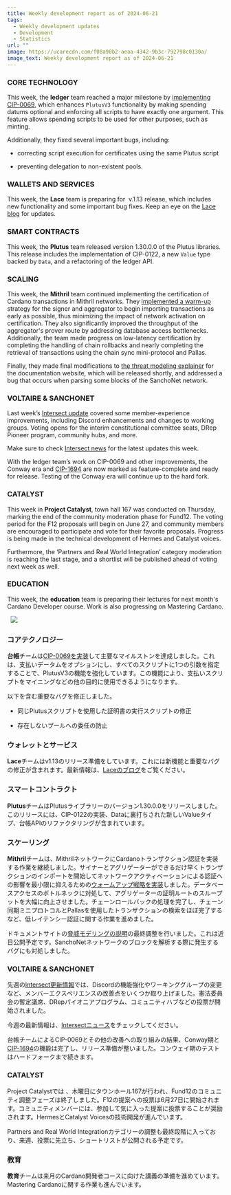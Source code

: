 ```yaml
---
title: Weekly development report as of 2024-06-21
tags:
  - Weekly development updates
  - Development
  - Statistics
url: ""
image: https://ucarecdn.com/f08a90b2-aeaa-4342-9b3c-792798c0130a/
image_text: Weekly development report as of 2024-06-21
---
```


### CORE TECHNOLOGY

This week, the **ledger** team reached a major milestone by [implementing CIP-0069](https://github.com/IntersectMBO/cardano-ledger/pull/4374), which enhances `PlutusV3` functionality by making spending datums optional and enforcing all scripts to have exactly one argument. This feature allows spending scripts to be used for other purposes, such as minting.

Additionally, they fixed several important bugs, including:

*   correcting script execution for certificates using the same Plutus script
    
*   preventing delegation to non-existent pools.
    

### WALLETS AND SERVICES

This week, the **Lace** team is preparing for  v.1.13 release, which includes new functionality and some important bug fixes. Keep an eye on the [Lace blog](https://www.lace.io/blog) for updates.

### SMART CONTRACTS

This week, the **Plutus** team released version 1.30.0.0 of the Plutus libraries. This release includes the implementation of CIP-0122, a new `Value` type backed by `Data`, and a refactoring of the ledger API.

### SCALING

This week, the **Mithril** team continued implementing the certification of Cardano transactions in Mithril networks. They [implemented a warm-up](https://github.com/input-output-hk/mithril/issues/1692) strategy for the signer and aggregator to begin importing transactions as early as possible, thus minimizing the impact of network activation on certification. They also significantly improved the throughput of the aggregator's prover route by addressing database access bottlenecks. Additionally, the team made progress on low-latency certification by completing the handling of chain rollbacks and nearly completing the retrieval of transactions using the chain sync mini-protocol and Pallas.

Finally, they made final modifications to [the threat modeling explainer](https://github.com/input-output-hk/mithril/issues/1350) for the documentation website, which will be released shortly, and addressed a bug that occurs when parsing some blocks of the SanchoNet network.

### VOLTAIRE & SANCHONET

Last week’s [Intersect update](https://www.intersectmbo.org/news/intersect-development-update-18-june-14th) covered some member-experience improvements, including Discord enhancements and changes to working groups. Voting opens for the interim constitutional committee seats, DRep Pioneer program, community hubs, and more. 

Make sure to check [Intersect news](https://www.intersectmbo.org/news) for the latest updates this week.

With the ledger team’s work on CIP-0069 and other improvements, the Conway era and [CIP-1694](https://github.com/cardano-foundation/CIPs/tree/master/CIP-1694) are now marked as feature-complete and ready for release. Testing of the Conway era will continue up to the hard fork.

### CATALYST

This week in **Project Catalyst**, town hall 167 was conducted on Thursday, marking the end of the community moderation phase for Fund12. The voting period for the F12 proposals will begin on June 27, and community members are encouraged to participate and vote for their favorite proposals. Progress is being made in the technical development of Hermes and Catalyst voices.

Furthermore, the ‘Partners and Real World Integration’ category moderation is reaching the last stage, and a shortlist will be published ahead of voting next week as well.

### EDUCATION

This week, the **education** team is preparing their lectures for next month's Cardano Developer course. Work is also progressing on Mastering Cardano.

  ![](https://ucarecdn.com/9af17437-efb3-4486-b220-d1d343cf503d/-/preview/-/format/auto/-/quality/smart/)

### コアテクノロジー

**台帳**チームは[CIP-0069を実装](https://github.com/IntersectMBO/cardano-ledger/pull/4374)して主要なマイルストンを達成しました。これは、支払いデータムをオプションにし、すべてのスクリプトに1つの引数を指定することで、PlutusV3の機能を強化しています。この機能により、支払いスクリプトをマイニングなどの他の目的に使用できるようになります。

以下を含む重要なバグを修正しました。

*   同じPlutusスクリプトを使用した証明書の実行スクリプトの修正
    
*   存在しないプールへの委任の防止
    

### ウォレットとサービス

**Lace**チームはv1.13のリリース準備をしています。これには新機能と重要なバグの修正が含まれます。最新情報は、[Laceのブログ](https://www.lace.io/blog)をご覧ください。

### スマートコントラクト

**Plutus**チームはPlutusライブラリーのバージョン1.30.0.0をリリースしました。このリリースには、CIP-0122の実装、Dataに裏打ちされた新しいValueタイプ、台帳APIのリファクタリングが含まれています。

### スケーリング

**Mithril**チームは、MithrilネットワークにCardanoトランザクション認証を実装する作業を継続しました。サイナーとアグリゲーターができるだけ早くトランザクションのインポートを開始してネットワークアクティベーションによる認証への影響を最小限に抑えるための[ウォームアップ戦略を実装](https://github.com/input-output-hk/mithril/issues/1692)しました。データベースアクセスのボトルネックに対処して、アグリゲーターの証明ルートのスループットを大幅に向上させました。チェーンロールバックの処理を完了し、チェーン同期ミニプロトコルとPallasを使用したトランザクションの検索をほぼ完了するなど、低レイテンシー認証に関する作業を進めました。

ドキュメントサイトの[脅威モデリングの説明](https://github.com/input-output-hk/mithril/issues/1350)の最終調整を行いました。これは近日公開予定です。SanchoNetネットワークのブロックを解析する際に発生するバグにも対処しました。

### VOLTAIRE & SANCHONET

先週の[Intersect更新情報](https://www.intersectmbo.org/news/intersect-development-update-18-june-14th)では、Discordの機能強化やワーキンググループの変更など、メンバーエクスペリエンスの改善点をいくつか取り上げました。憲法委員会の暫定議席、DRepパイオニアプログラム、コミュニティハブなどの投票が開始されました。 

今週の最新情報は、[Intersectニュース](https://www.intersectmbo.org/news)をチェックしてください。

台帳チームによるCIP-0069とその他の改善への取り組みの結果、Conway期と[CIP-1694](https://github.com/cardano-foundation/CIPs/tree/master/CIP-1694)の機能は完了し、リリース準備が整いました。コンウェイ期のテストはハードフォークまで続きます。

### CATALYST

Project Catalystでは 、木曜日にタウンホール167が行われ、Fund12のコミュニティ調整フェーズは終了しました。F12の提案への投票は6月27日に開始されます。コミュニティメンバーには、参加して気に入った提案に投票することが奨励されます。HermesとCatalyst Voicesの技術開発が進んでいます。

Partners and Real World Integrationカテゴリーの調整も最終段階に入っており、来週、投票に先立ち、ショートリストが公開される予定です。

### 教育

**教育**チームは来月のCardano開発者コースに向けた講義の準備を進めています。Mastering Cardanoに関する作業も進んでいます。
